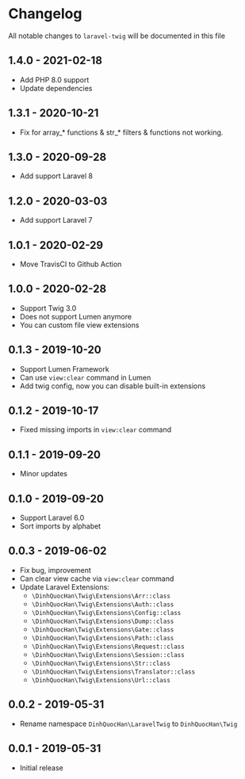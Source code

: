 # Changelog

All notable changes to `laravel-twig` will be documented in this file

## 1.4.0 - 2021-02-18

- Add PHP 8.0 support
- Update dependencies

## 1.3.1 - 2020-10-21

- Fix for array_* functions & str_* filters & functions not working.

## 1.3.0 - 2020-09-28

- Add support Laravel 8

## 1.2.0 - 2020-03-03

- Add support Laravel 7

## 1.0.1 - 2020-02-29

- Move TravisCI to Github Action

## 1.0.0 - 2020-02-28

- Support Twig 3.0
- Does not support Lumen anymore
- You can custom file view extensions

## 0.1.3 - 2019-10-20

- Support Lumen Framework
- Can use `view:clear` command in Lumen
- Add twig config, now you can disable built-in extensions

## 0.1.2 - 2019-10-17

- Fixed missing imports in `view:clear` command

## 0.1.1 - 2019-09-20

- Minor updates

## 0.1.0 - 2019-09-20

- Support Laravel 6.0
- Sort imports by alphabet

## 0.0.3 - 2019-06-02

- Fix bug, improvement
- Can clear view cache via `view:clear` command
- Update Laravel Extensions:
    - `\DinhQuocHan\Twig\Extensions\Arr::class`
    - `\DinhQuocHan\Twig\Extensions\Auth::class`
    - `\DinhQuocHan\Twig\Extensions\Config::class`
    - `\DinhQuocHan\Twig\Extensions\Dump::class`
    - `\DinhQuocHan\Twig\Extensions\Gate::class`
    - `\DinhQuocHan\Twig\Extensions\Path::class`
    - `\DinhQuocHan\Twig\Extensions\Request::class`
    - `\DinhQuocHan\Twig\Extensions\Session::class`
    - `\DinhQuocHan\Twig\Extensions\Str::class`
    - `\DinhQuocHan\Twig\Extensions\Translator::class`
    - `\DinhQuocHan\Twig\Extensions\Url::class`

## 0.0.2 - 2019-05-31

- Rename namespace `DinhQuocHan\LaravelTwig` to `DinhQuocHan\Twig`

## 0.0.1 - 2019-05-31

- Initial release
